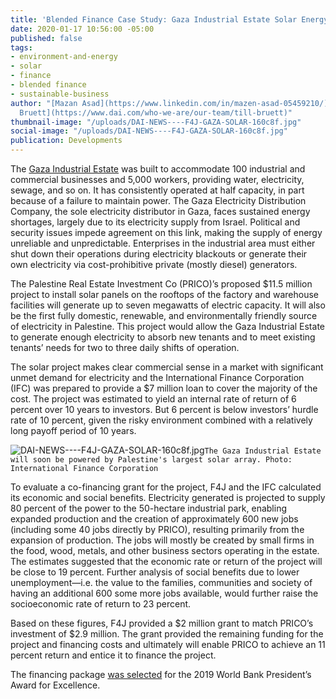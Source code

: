 ```yaml
---
title: 'Blended Finance Case Study: Gaza Industrial Estate Solar Energy Rooftop'
date: 2020-01-17 10:56:00 -05:00
published: false
tags:
- environment-and-energy
- solar
- finance
- blended finance
- sustainable-business
author: "[Mazan Asad](https://www.linkedin.com/in/mazen-asad-05459210/) and [Till
  Bruett](https://www.dai.com/who-we-are/our-team/till-bruett)"
thumbnail-image: "/uploads/DAI-NEWS----F4J-GAZA-SOLAR-160c8f.jpg"
social-image: "/uploads/DAI-NEWS----F4J-GAZA-SOLAR-160c8f.jpg"
publication: Developments
---
```


The [Gaza Industrial Estate](https://www.piefza.ps/pfs/en/industrial-cities/gaza-industrial-estate-gie/) was built to accommodate 100 industrial and commercial businesses and 5,000 workers, providing water, electricity, sewage, and so on. It has consistently operated at half capacity, in part because of a failure to maintain power. The Gaza Electricity Distribution Company, the sole electricity distributor in Gaza, faces sustained energy shortages, largely due to its electricity supply from Israel. Political and security issues impede agreement on this link, making the supply of energy unreliable and unpredictable. Enterprises in the industrial area must either shut down their operations during electricity blackouts or generate their own electricity via cost-prohibitive private (mostly diesel) generators.  




The Palestine Real Estate Investment Co (PRICO)’s proposed $11.5 million project to install solar panels on the rooftops of the factory and warehouse facilities will generate up to seven megawatts of electric capacity. It will also be the first fully domestic, renewable, and environmentally friendly source of electricity in Palestine. This project would allow the Gaza Industrial Estate to generate enough electricity to absorb new tenants and to meet existing tenants’ needs for two to three daily shifts of operation. 

The solar project makes clear commercial sense in a market with significant unmet demand for electricity and the International Finance Corporation (IFC) was prepared to provide a $7 million loan to cover the majority of the cost. The project was estimated to yield an internal rate of return of 6 percent over 10 years to investors. But 6 percent is below investors’ hurdle rate of 10 percent, given the risky environment combined with a relatively long payoff period of 10 years.

![DAI-NEWS----F4J-GAZA-SOLAR-160c8f.jpg](/uploads/DAI-NEWS----F4J-GAZA-SOLAR-160c8f.jpg)`The Gaza Industrial Estate will soon be powered by Palestine's largest solar array. Photo: International Finance Corporation`

To evaluate a co-financing grant for the project, F4J and the IFC calculated its economic and social benefits. Electricity generated is projected to supply 80 percent of the power to the 50-hectare industrial park, enabling expanded production and the creation of approximately 600 new jobs (including some 40 jobs directly by PRICO), resulting primarily from the expansion of production. The jobs will mostly be created by small firms in the food, wood, metals, and other business sectors operating in the estate. The estimates suggested that the economic rate or return of the project will be close to 19 percent. Further analysis of social benefits due to lower unemployment—i.e. the value to the families, communities and society of having an additional 600 some more jobs available, would further raise the socioeconomic rate of return to 23 percent. 

Based on these figures, F4J provided a $2 million grant to match PRICO’s investment of $2.9 million. The grant provided the remaining funding for the project and financing costs and ultimately will enable PRICO to achieve an 11 percent return and entice it to finance the project.

The financing package [was selected](https://www.dai.com/news/dai-led-solar-financing-project-in-palestine-wins-excellence-award-from-world-bank) for the 2019 World Bank President’s Award for Excellence. 